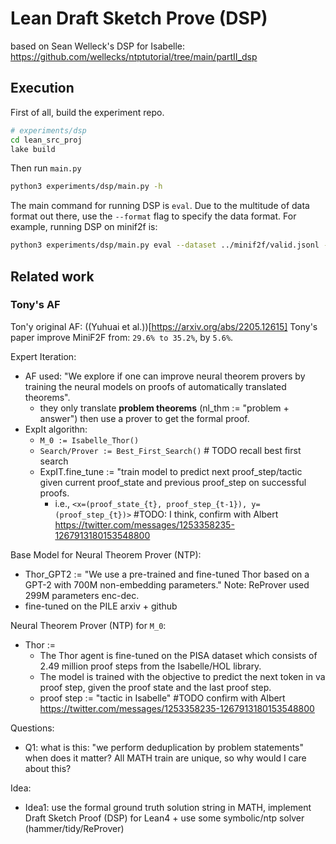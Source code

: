 # Lean Draft Sketch Prove (DSP)

based on Sean Welleck's DSP for Isabelle: https://github.com/wellecks/ntptutorial/tree/main/partII_dsp

## Execution

First of all, build the experiment repo.

``` sh
# experiments/dsp
cd lean_src_proj
lake build
```
Then run `main.py`
``` sh
python3 experiments/dsp/main.py -h
```

The main command for running DSP is `eval`. Due to the multitude of data format
out there, use the `--format` flag to specify the data format. For example,
running DSP on minif2f is:

``` sh
python3 experiments/dsp/main.py eval --dataset ../minif2f/valid.jsonl --format minif2f
```

## Related work

### Tony's AF
Ton'y original AF: ((Yuhuai et al.))[https://arxiv.org/abs/2205.12615]
Tony's paper improve MiniF2F from: `29.6% to 35.2%`, by `5.6%`. 

Expert Iteration:
-  AF used: "We explore if one can improve neural theorem provers by training the neural models on proofs of automatically translated theorems".
    - they only translate **problem theorems** (nl_thm := "problem + answer") then use a prover to get the formal proof.
- ExpIt algorithn:
    - `M_0 := Isabelle_Thor()`
    - `Search/Prover := Best_First_Search()`  # TODO recall best first search
    - ExpIT.fine_tune := "train model to predict next proof_step/tactic given current proof_state and previous proof_step on successful proofs.
        - i.e., `<x=(proof_state_{t}, proof_step_{t-1}), y=(proof_step_{t})>`  #TODO: I think, confirm with Albert https://twitter.com/messages/1253358235-1267913180153548800

Base Model for Neural Theorem Prover (NTP):
- Thor_GPT2 := "We use a pre-trained and fine-tuned Thor based on a GPT-2 with 700M non-embedding parameters." Note: ReProver used 299M parameters enc-dec. 
- fine-tuned on the PILE arxiv + github

Neural Theorem Prover (NTP) for `M_0`:
- Thor := 
    - The Thor agent is fine-tuned on the PISA dataset which consists of 2.49 million proof steps from the Isabelle/HOL library.
    - The model is trained with the objective to predict the next token in va proof step, given the proof state and the last proof step.
    - proof step := "tactic in Isabelle"  #TODO confirm with Albert https://twitter.com/messages/1253358235-1267913180153548800

Questions: 
- Q1: what is this: "we perform deduplication by problem statements" when does it matter? All MATH train are unique, so why would I care about this?

Idea:
- Idea1: use the formal ground truth solution string in MATH, implement Draft Sketch Proof (DSP) for Lean4 + use some symbolic/ntp solver (hammer/tidy/ReProver)
